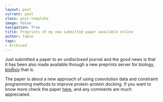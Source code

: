 ```yaml
---
layout: post
current: post
class: post-template
image: False
navigation: True
title: Preprints of my new submitted paper available online
author: fabio
tags:
- Archived
---
```


Just submitted a paper to an undisclosed journal and the good news is that it has been also made available through a
new preprints server for biology, [bioRxiv](http://biorxiv.org/) that is.
  
The paper is about a new approach of using coevolution data and constraint programming methods to improve 
protein-protein docking. If you want to know more check the paper
[here](http://biorxiv.org/content/early/2014/02/03/002329), and any comments are much appreciated.
